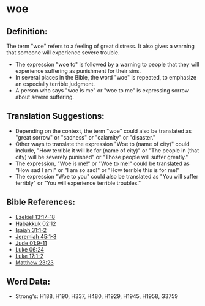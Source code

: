 # woe #

## Definition: ##

The term "woe" refers to a feeling of great distress. It also gives a warning that someone will experience severe trouble.

* The expression "woe to" is followed by a warning to people that they will experience suffering as punishment for their sins.
* In several places in the Bible, the word "woe" is repeated, to emphasize an especially terrible judgment.
* A person who says "woe is me" or "woe to me" is expressing sorrow about severe suffering.

## Translation Suggestions: ##

* Depending on the context, the term "woe" could also be translated as "great sorrow" or "sadness" or "calamity" or "disaster."
* Other ways to translate the expression "Woe to (name of city)" could include, "How terrible it will be for (name of city)" or "The people in (that city) will be severely punished" or "Those people will suffer greatly."
* The expression, "Woe is me!" or "Woe to me!" could be translated as "How sad I am!" or "I am so sad!" or "How terrible this is for me!"
* The expression "Woe to you" could also be translated as "You will suffer terribly" or "You will experience terrible troubles."

## Bible References: ##

* [Ezekiel 13:17-18](rc://en/tn/help/ezk/13/17)
* [Habakkuk 02:12](rc://en/tn/help/hab/02/12)
* [Isaiah 31:1-2](rc://en/tn/help/isa/31/01)
* [Jeremiah 45:1-3](rc://en/tn/help/jer/45/01)
* [Jude 01:9-11](rc://en/tn/help/jud/01/09)
* [Luke 06:24](rc://en/tn/help/luk/06/24)
* [Luke 17:1-2](rc://en/tn/help/luk/17/01)
* [Matthew 23:23](rc://en/tn/help/mat/23/23)


## Word Data: ##

* Strong's: H188, H190, H337, H480, H1929, H1945, H1958, G3759
